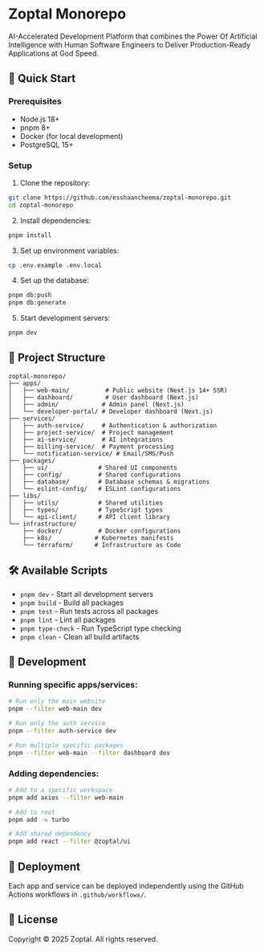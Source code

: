 # Zoptal Monorepo

AI-Accelerated Development Platform that combines the Power Of Artificial Intelligence with Human Software Engineers to Deliver Production-Ready Applications at God Speed.

## 🚀 Quick Start

### Prerequisites

- Node.js 18+
- pnpm 8+
- Docker (for local development)
- PostgreSQL 15+

### Setup

1. Clone the repository:

```bash
git clone https://github.com/esshaancheema/zoptal-monorepo.git
cd zoptal-monorepo
```

2. Install dependencies:

```bash
pnpm install
```

3. Set up environment variables:

```bash
cp .env.example .env.local
```

4. Set up the database:

```bash
pnpm db:push
pnpm db:generate
```

5. Start development servers:

```bash
pnpm dev
```

## 📁 Project Structure

```
zoptal-monorepo/
├── apps/
│   ├── web-main/          # Public website (Next.js 14+ SSR)
│   ├── dashboard/         # User dashboard (Next.js)
│   ├── admin/            # Admin panel (Next.js)
│   └── developer-portal/ # Developer dashboard (Next.js)
├── services/
│   ├── auth-service/     # Authentication & authorization
│   ├── project-service/  # Project management
│   ├── ai-service/       # AI integrations
│   ├── billing-service/  # Payment processing
│   └── notification-service/ # Email/SMS/Push
├── packages/
│   ├── ui/              # Shared UI components
│   ├── config/          # Shared configurations
│   ├── database/        # Database schemas & migrations
│   └── eslint-config/   # ESLint configurations
├── libs/
│   ├── utils/           # Shared utilities
│   ├── types/           # TypeScript types
│   └── api-client/      # API client library
└── infrastructure/
    ├── docker/          # Docker configurations
    ├── k8s/            # Kubernetes manifests
    └── terraform/      # Infrastructure as Code
```

## 🛠 Available Scripts

- `pnpm dev` - Start all development servers
- `pnpm build` - Build all packages
- `pnpm test` - Run tests across all packages
- `pnpm lint` - Lint all packages
- `pnpm type-check` - Run TypeScript type checking
- `pnpm clean` - Clean all build artifacts

## 🔧 Development

### Running specific apps/services:

```bash
# Run only the main website
pnpm --filter web-main dev

# Run only the auth service
pnpm --filter auth-service dev

# Run multiple specific packages
pnpm --filter web-main --filter dashboard dev
```

### Adding dependencies:

```bash
# Add to a specific workspace
pnpm add axios --filter web-main

# Add to root
pnpm add -w turbo

# Add shared dependency
pnpm add react --filter @zoptal/ui
```

## 🚢 Deployment

Each app and service can be deployed independently using the GitHub Actions workflows in `.github/workflows/`.

## 📝 License

Copyright © 2025 Zoptal. All rights reserved.
